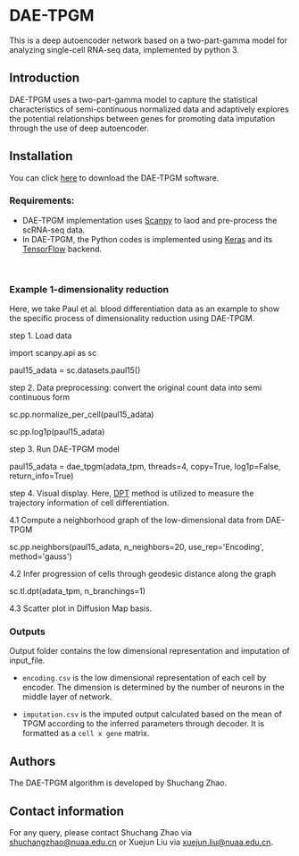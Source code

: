 # DAE-TPGM
This is a deep autoencoder network based on a two-part-gamma model for analyzing single-cell RNA-seq data, implemented by python 3.

## Introduction
DAE-TPGM uses a two-part-gamma model to capture the statistical characteristics of semi-continuous normalized data and adaptively explores the potential relationships between genes for promoting data imputation through the use of deep autoencoder.

## <a name="compilation"></a>  Installation

You can click [here](https://github.com/PUGEA/DAE-TPGM) to download the DAE-TPGM software. 


### Requirements:

*   DAE-TPGM implementation uses [Scanpy](https://github.com/theislab/scanpy) to laod and pre-process the scRNA-seq data.
*   In DAE-TPGM, the Python codes is implemented using [Keras](https://github.com/keras-team/keras) and its [TensorFlow](https://github.com/tensorflow/tensorflow) backend.

&nbsp;




### Example 1-dimensionality reduction

Here, we take Paul et al. blood differentiation data as an example to show the specific process of dimensionality reduction using DAE-TPGM.

step 1. Load data

import scanpy.api as sc

paul15_adata = sc.datasets.paul15()

step 2. Data preprocessing: convert the original count data into semi continuous form

sc.pp.normalize_per_cell(paul15_adata)

sc.pp.log1p(paul15_adata)

step 3. Run DAE-TPGM model

paul15_adata = dae_tpgm(adata_tpm, threads=4, copy=True, log1p=False, return_info=True)

step 4. Visual display. Here, [DPT](https://www.nature.com/articles/nmeth.3971) method is utilized to measure the trajectory information of cell differentiation.

4.1 Compute a neighborhood graph of the low-dimensional data from DAE-TPGM 

sc.pp.neighbors(paul15_adata, n_neighbors=20, use_rep='Encoding', method='gauss')

4.2 Infer progression of cells through geodesic distance along the graph

sc.tl.dpt(adata_tpm, n_branchings=1)

4.3 Scatter plot in Diffusion Map basis.


### Outputs

Output folder contains the low dimensional representation and imputation of input_file.
- `encoding.csv` is the low dimensional representation of each cell by encoder. The dimension is determined by the number of neurons in the middle layer of network.

- `imputation.csv` is the imputed output calculated based on the mean of TPGM according to the inferred parameters through decoder. It is formatted as a `cell x gene` matrix.






## Authors

The DAE-TPGM algorithm is developed by Shuchang Zhao. 

## Contact information

For any query, please contact Shuchang Zhao via shuchangzhao@nuaa.edu.cn or Xuejun Liu via xuejun.liu@nuaa.edu.cn.
